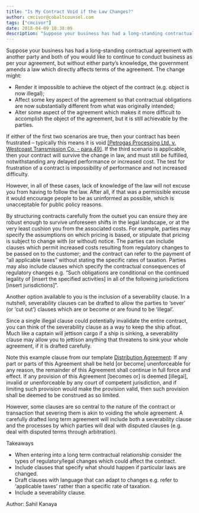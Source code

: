 ```yaml
---
title: "Is My Contract Void if the Law Changes?"
author: cmcivor@cobaltcounsel.com
tags: ["cmcivor"]
date: 2018-04-09 10:38:09
description: "Suppose your business has had a long-standing contractual agreement with another party and both of you would like to continue to conduct business as per your agreement, but without either party’s know..."
---
```


Suppose your business has had a long-standing contractual agreement with another party and both of you would like to continue to conduct business as per your agreement, but without either party’s knowledge, the government amends a law which directly affects terms of the agreement. The change might:
- Render it impossible to achieve the object of the contract (e.g. object is now illegal);
- Affect some key aspect of the agreement so that contractual obligations are now substantially different from what was originally intended;
- Alter some aspect of the agreement which makes it more difficult to accomplish the object of the agreement, but it is still achievable by the parties.

If either of the first two scenarios are true, then your contract has been frustrated – typically this means it is void [[Petrogas Processing Ltd. v. Westcoast Transmission Co. - para.49]](https://www.canlii.org/en/ab/abqb/doc/1988/1988canlii3462/1988canlii3462.html?searchUrlHash=AAAAAQAaZnJ1c3RyYXRpb24sIGNoYW5nZSBvZiBsYXcAAAAAAQ&amp;resultIndex=4). If the third scenario is applicable, then your contract will survive the change in law, and must still be fulfilled, notwithstanding any delayed performance or increased cost. The test for frustration of a contract is impossibility of performance and not increased difficulty.

However, in all of these cases, lack of knowledge of the law will not excuse you from having to follow the law. After all, if that was a permissible excuse it would encourage people to be as uninformed as possible, which is unacceptable for public policy reasons.

By structuring contracts carefully from the outset you can ensure they are robust enough to survive unforeseen shifts in the legal landscape, or at the very least cushion you from the associated costs. For example, parties may specify the assumptions on which pricing is based, or stipulate that pricing is subject to change with (or without) notice. The parties can include clauses which permit increased costs resulting from regulatory changes to be passed on to the customer; and the contract can refer to the payment of “all applicable taxes” without stating the specific rates of taxation. Parties may also include clauses which specify the contractual consequences of regulatory changes e.g. “Such obligations are conditional on the continued legality of [insert the specified activities] in all of the following jurisdictions [insert jurisdictions]”.

Another option available to you is the inclusion of a severability clause. In a nutshell, severability clauses can be drafted to allow the parties to ‘sever’ (or ‘cut out’) clauses which are or become or are found to be ‘illegal’.

Since a single illegal clause could potentially invalidate the entire contract, you can think of the severability clause as a way to keep the ship afloat. Much like a captain will jettison cargo if a ship is sinking, a severability clause may allow you to jettison anything that threatens to sink your whole agreement, if it is drafted carefully.

Note this example clause from our template [Distribution Agreement](https://clausehound.com/legal-contract/16314): If any part or parts of this Agreement shall be held [or become] unenforceable for any reason, the remainder of this Agreement shall continue in full force and effect. If any provision of this Agreement [becomes or] is deemed [illegal], invalid or unenforceable by any court of competent jurisdiction, and if limiting such provision would make the provision valid, then such provision shall be deemed to be construed as so limited.

However, some clauses are so central to the nature of the contract or transaction that severing them is akin to voiding the whole agreement. A carefully drafted long term agreement will include both a severability clause and the processes by which parties will deal with disputed clauses (e.g. deal with disputed terms through arbitration).

 

Takeaways
- When entering into a long term contractual relationship consider the types of regulatory/legal changes which could affect the contract.
- Include clauses that specify what should happen if particular laws are changed.
- Draft clauses with language that can adapt to changes e.g. refer to ‘applicable taxes’ rather than a specific rate of taxation.
- Include a severability clause.

Author: Sahil Kanaya
